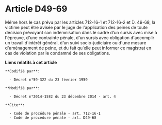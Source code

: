 # Article D49-69

Même hors le cas prévu par les articles 712-16-1 et 712-16-2 et D. 49-68, la victime peut être avisée par le juge de
l'application des peines de toute décision prévoyant son indemnisation dans le cadre d'un sursis avec mise à l'épreuve, d'une
contrainte pénale, d'un sursis avec obligation d'accomplir un travail d'intérêt général, d'un suivi socio-judiciaire ou d'une
mesure d'aménagement de peine, et du fait qu'elle peut informer ce magistrat en cas de violation par le condamné de ses
obligations.

**Liens relatifs à cet article**

	**Codifié par**:

	  - Décret n°59-322 du 23 février 1959

	**Modifié par**:

	  - Décret n°2014-1582 du 23 décembre 2014 - art. 4

	**Cite**:

	  - Code de procédure pénale - art. 712-16-1
	  - Code de procédure pénale - art. D49-68
